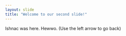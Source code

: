 ```yaml
---
layout: slide
title: "Welcome to our second slide!"
---
```

Ishnac was here. Hewwo.
(Use the left arrow to go back)
